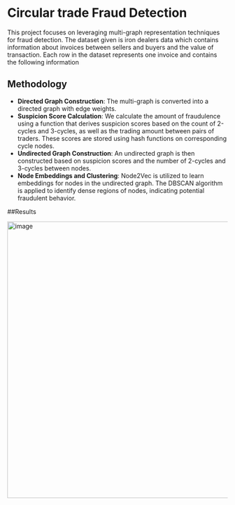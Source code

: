 # Circular trade Fraud Detection
This project focuses on leveraging multi-graph representation techniques for fraud detection.
The dataset given is iron dealers data which contains information about invoices between sellers and buyers and the value of transaction. Each row in the dataset represents one invoice and contains the following information


## Methodology
- **Directed Graph Construction**: The multi-graph is converted into a directed graph with edge weights.
- **Suspicion Score Calculation**: We calculate the amount of fraudulence using a function that derives suspicion scores based on the count of 2-cycles and 3-cycles, as well as the trading amount between pairs of traders. These scores are stored using hash functions on corresponding cycle nodes.
- **Undirected Graph Construction**: An undirected graph is then constructed based on suspicion scores and the number of 2-cycles and 3-cycles between nodes.
- **Node Embeddings and Clustering**: Node2Vec is utilized to learn embeddings for nodes in the undirected graph. The DBSCAN algorithm is applied to identify dense regions of nodes, indicating potential fraudulent behavior.

##Results

<img width="631" alt="image" src="https://github.com/ANANDKRISHNAM/Detection-of-Circular-Trade/assets/40604290/bf58e4d7-4d0b-4ad1-bc78-00f916b90c50">




